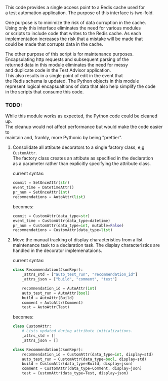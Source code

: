 This code provides a single access point to a Redis cache used for \
a test automation application. The purpose of this interface is two-fold.

One purpose is to minimize the risk of data corruption in the cache. \
Using only this interface eliminates the need for various modules \
or scripts to include code that writes to the Redis cache. As each \
implementation increases the risk that a mistake will be made that \
could be made that corrupts data in the cache.

The other purpose of this script is for maintenance purposes. \
Encapsulating http requests and subsequent parsing of the \
returned data in this module eliminates the need for messy \
and duplicate code in the Test Advisor application. \
This also results in a single point of edit in the event that \
the Redis schema is updated. The Python objects in this module \
represent logical encapsualtions of data that also help simplify the code \
in the scripts that consume this code.

### TODO: 
While this module works as expected, the Python code could be cleaned up. \
The cleanup would not affect performance but would make the code easier to \
maintain and, frankly, more Pythonic by being "prettier".

1) Consolidate all attibute decorators to a single factory class, e,g `CustomAttr`. \
The factory class creates an attibute as specified in the declaration \
as a parameter rather than explicitly specifying the attribute class.


    current syntax:

    ```python
    commit = SetOnceAttr(str)
    event_time = DatetimeAttr()
    pr_num = SetOnceAttr(int)
    recommendations = AutoAttr(list)
    ```

    becomes:

    ```python
    commit = CustomAttr(data_type=str)
    event_time = CustomAttr(data_type=datetime)
    pr_num = CustomAttr(data_type=int, mutable=False)
    recommendations = CustomAttr(data_type=list)
    ```

2) Move the manual tracking of display characteristics from a list
maintenance task to a declaration task. The display characteristics are
handled in the decorator implemenataions.

    current syntax:
    ```python
    class Recommendation(JsonRepr):
        _attrs_std = ["auto_test_run", "recommendation_id"]
        _attrs_json = ["build", "comment", "test"]

        recommendation_id = AutoAttr(int)
        auto_test_run = AutoAttr(bool)
        build = AutoAttr(Build)
        comment = AutoAttr(Comment)
        test = AutoAttr(Test)    
    ```

    becomes:
    ```python
    class CustomAttr:
        # Lists updated during attribute initializations.
        _attrs_std = []
        _attrs_json = []

    class Recommendation(JsonRepr):
        recommendation_id = CustomAttr(data_type=int, display=std)
        auto_test_run = CustomAttr(data_type=bool, display=std)
        build = CustomAttr(data_type=Build, display=json)
        comment = CustomAttr(data_type=Comment, display=json)
        test = CustomAttr(data_type=Test, display=json)
    ```